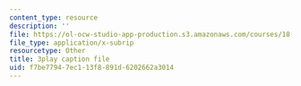 ```yaml
---
content_type: resource
description: ''
file: https://ol-ocw-studio-app-production.s3.amazonaws.com/courses/18-02-multivariable-calculus-fall-2007/f7be77947ec113f8891d6202662a3014_44R5HgbrUmc.srt
file_type: application/x-subrip
resourcetype: Other
title: 3play caption file
uid: f7be7794-7ec1-13f8-891d-6202662a3014
---
```

